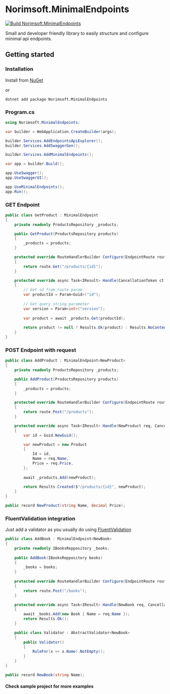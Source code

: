 # Norimsoft.MinimalEndpoints
[![Build Norimsoft.MinimalEndpoints](https://github.com/meeron/Norimsoft.MinimalEndpoints/actions/workflows/ci.yml/badge.svg?branch=master)](https://github.com/meeron/Norimsoft.MinimalEndpoints/actions/workflows/ci.yml)

Small and developer friendly library to easily structure and configure minimal api endpoints.

## Getting started
### Installation
Install from [NuGet](https://www.nuget.org/packages/Norimsoft.MinimalEndpoints)

or
```shell
dotnet add package Norimsoft.MinimalEndpoints
```

### Program.cs
```cs
using Norimsoft.MinimalEndpoints;

var builder = WebApplication.CreateBuilder(args);

builder.Services.AddEndpointsApiExplorer();
builder.Services.AddSwaggerGen();

builder.Services.AddMinimalEndpoints();

var app = builder.Build();

app.UseSwagger();
app.UseSwaggerUI();

app.UseMinimalEndpoints();
app.Run();
```
### GET Endpoint
```cs
public class GetProduct : MinimalEndpoint
{
    private readonly ProductsRepository _products;

    public GetProduct(ProductsRepository products)
    {
        _products = products;
    }

    protected override RouteHandlerBuilder Configure(EndpointRoute route)
    {
        return route.Get("/products/{id}");
    }

    protected override async Task<IResult> Handle(CancellationToken ct)
    {
        // Get id from route param
        var productId = Param<Guid>("id");
        
        // Get query string parameter
        var version = Param<int>("version");
        
        var product = await _products.Get(productId);
        
        return product != null ? Results.Ok(product) : Results.NoContent();
    }
}
```
### POST Endpoint with request
```cs
public class AddProduct : MinimalEndpoint<NewProduct>
{
    private readonly ProductsRepository _products;

    public AddProduct(ProductsRepository products)
    {
        _products = products;
    }

    protected override RouteHandlerBuilder Configure(EndpointRoute route)
    {
        return route.Post("/products");
    }

    protected override async Task<IResult> Handle(NewProduct req, CancellationToken ct)
    {
        var id = Guid.NewGuid();

        var newProduct = new Product
        {
            Id = id,
            Name = req.Name,
            Price = req.Price,
        };
        
        await _products.Add(newProduct);
        
        return Results.Created($"/products/{id}", newProduct);
    }
}

public record NewProduct(string Name, decimal Price);
```
### FluentValidation integration
Just add a validator as you usually do using [FluentValidation](https://docs.fluentvalidation.net/en/latest/start.html)
```cs
public class AddBook : MinimalEndpoint<NewBook>
{
    private readonly IBooksReppository _books;
    
    public AddBook(IBooksReppository books)
    {
        _books = books;
    }
    
    protected override RouteHandlerBuilder Configure(EndpointRoute route)
    {
        return route.Post("/books");
    }

    protected override async Task<IResult> Handle(NewBook req, CancellationToken ct)
    {
        await _books.Add(new Book { Name = req.Name });
        return Results.Ok();
    }

    public class Validator : AbstractValidator<NewBook>
    {
        public Validator()
        {
            RuleFor(x => x.Name).NotEmpty();
        }
    }
}

public record NewBook(string Name);
```

#### Check sample project for more examples
